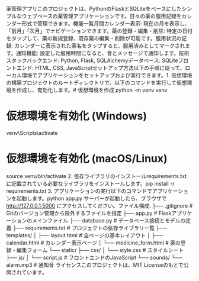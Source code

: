 薬管理アプリこのプロジェクトは、PythonのFlaskとSQLiteをベースにしたシンプルなウェブベースの薬管理アプリケーションです。日々の薬の服用記録をカレンダー形式で管理できます。機能一覧月間カレンダー表示: 現在の月を表示し、「前月」「次月」でナビゲーションできます。薬の登録・編集・削除: 特定の日付をタップして、薬の新規登録、既存薬の編集・削除が可能です。服用状況の記録: カレンダーに表示された薬名をタップすると、服用済みとしてマークされます。通知機能: 設定した服用時間になると、音とメッセージで通知します。技術スタックバックエンド: Python, Flask, SQLAlchemyデータベース: SQLiteフロントエンド: HTML, CSS, JavaScriptセットアップ方法以下の手順に従って、ローカル環境でアプリケーションをセットアップおよび実行できます。1. 仮想環境の構築プロジェクトのルートディレクトリで、以下のコマンドを実行して仮想環境を作成し、有効化します。# 仮想環境を作成
python -m venv venv

# 仮想環境を有効化 (Windows)
venv\Scripts\activate

# 仮想環境を有効化 (macOS/Linux)
source venv/bin/activate
2. 依存ライブラリのインストールrequirements.txt に記載されている必要なライブラリをインストールします。pip install -r requirements.txt
3. アプリケーションの実行以下のコマンドでアプリケーションを起動します。python app.py
サーバーが起動したら、ブラウザで http://127.0.0.1:5000 にアクセスしてください。ファイル構成.
├── .gitignore             # Gitのバージョン管理から除外するファイルを指定
├── app.py                 # Flaskアプリケーションのメインファイル
├── database.py            # データベース接続とモデルの定義
├── requirements.txt       # プロジェクトの依存ライブラリ一覧
├── templates/
│   ├── layout.html        # 全ページの基本レイアウト
│   ├── calendar.html      # カレンダー表示ページ
│   └── medicine_form.html # 薬の登録・編集フォーム
└── static/
    ├── css/
    │   └── style.css      # スタイルシート
    ├── js/
    │   └── script.js      # フロントエンドのJavaScript
    └── sounds/
        └── alarm.mp3      # 通知音
ライセンスこのプロジェクトは、MIT Licenseのもとで公開されています。